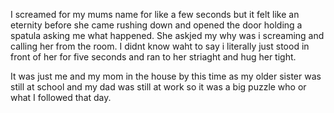 
<p>
    I screamed for my mums name for like a few seconds but it felt like an eternity before she came rushing down and opened the door holding a spatula asking me what happened.
    She askjed my why was i screaming and calling her from the room. I didnt know waht to say i literally just stood in front of her for five seconds and ran to her striaght and hug her tight.
</P>

<p>
    It was just me and my mom in the house by this time as my older sister was still at school and my dad was still at work so it was a big puzzle who or what I followed that day.
</p>


